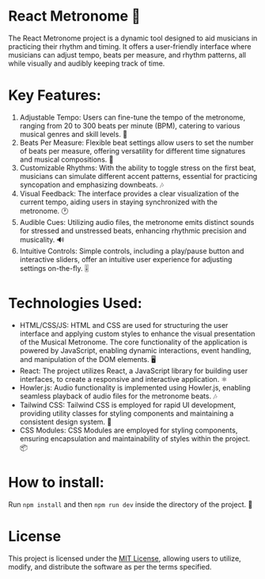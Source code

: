 # React Metronome 🎵

The React Metronome project is a dynamic tool designed to aid musicians in practicing their rhythm and timing. It offers a user-friendly interface where musicians can adjust tempo, beats per measure, and rhythm patterns, all while visually and audibly keeping track of time.

# Key Features:

1. Adjustable Tempo: Users can fine-tune the tempo of the metronome, ranging from 20 to 300 beats per minute (BPM), catering to various musical genres and skill levels. 🕺
2. Beats Per Measure: Flexible beat settings allow users to set the number of beats per measure, offering versatility for different time signatures and musical compositions. 🥁
3. Customizable Rhythms: With the ability to toggle stress on the first beat, musicians can simulate different accent patterns, essential for practicing syncopation and emphasizing downbeats. 🎶
4. Visual Feedback: The interface provides a clear visualization of the current tempo, aiding users in staying synchronized with the metronome. 🕐
5. Audible Cues: Utilizing audio files, the metronome emits distinct sounds for stressed and unstressed beats, enhancing rhythmic precision and musicality. 🔊
6. Intuitive Controls: Simple controls, including a play/pause button and interactive sliders, offer an intuitive user experience for adjusting settings on-the-fly. 🎚️

# Technologies Used:

- HTML/CSS/JS: 
HTML and CSS are used for structuring the user interface and applying custom styles to enhance the visual presentation of the Musical Metronome. The core functionality of the application is powered by JavaScript, enabling dynamic interactions, event handling, and manipulation of the DOM elements. 🖥️
- React: 
The project utilizes React, a JavaScript library for building user interfaces, to create a responsive and interactive application. ⚛️
- Howler.js: 
Audio functionality is implemented using Howler.js, enabling seamless playback of audio files for the metronome beats. 🎶
- Tailwind CSS:
Tailwind CSS is employed for rapid UI development, providing utility classes for styling components and maintaining a consistent design system. 🎨
- CSS Modules:
CSS Modules are employed for styling components, ensuring encapsulation and maintainability of styles within the project. 📦

# How to install: 
Run `npm install` and then `npm run dev` inside the directory of the project. 🚀

# License
This project is licensed under the [MIT License](https://opensource.org/licenses/MIT), allowing users to utilize, modify, and distribute the software as per the terms specified.
